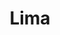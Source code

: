 ---
git: https://github.com/lima-vm/lima
logohandle: lima-vmio
sort: limavm
title: Lima
website: https://lima-vm.io/
---